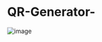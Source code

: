 # QR-Generator-
![image](https://github.com/user-attachments/assets/6036b11e-3b94-45b9-8222-8ae7affe2bbc)
